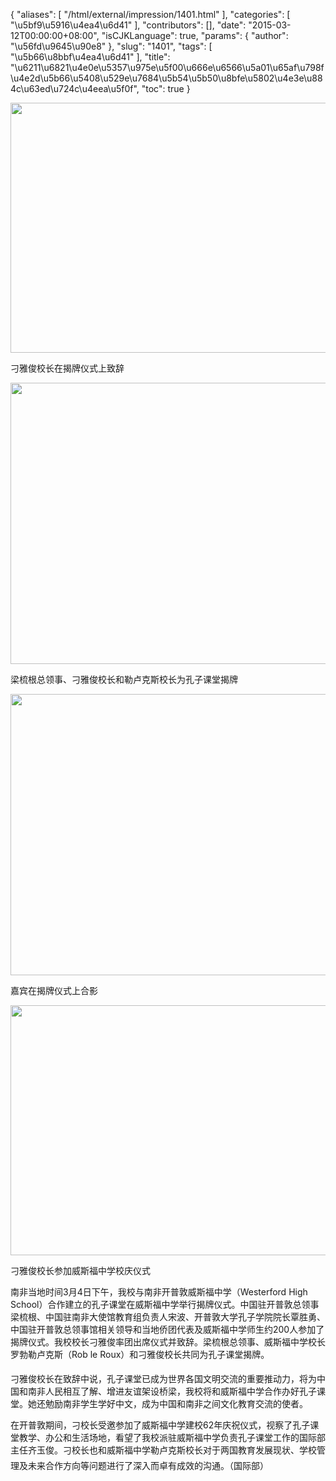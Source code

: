 {
    "aliases": [
        "/html/external/impression/1401.html"
    ],
    "categories": [
        "\u5bf9\u5916\u4ea4\u6d41"
    ],
    "contributors": [],
    "date": "2015-03-12T00:00:00+08:00",
    "isCJKLanguage": true,
    "params": {
        "author": "\u56fd\u9645\u90e8"
    },
    "slug": "1401",
    "tags": [
        "\u5b66\u8bbf\u4ea4\u6d41"
    ],
    "title": "\u6211\u6821\u4e0e\u5357\u975e\u5f00\u666e\u6566\u5a01\u65af\u798f\u4e2d\u5b66\u5408\u529e\u7684\u5b54\u5b50\u8bfe\u5802\u4e3e\u884c\u63ed\u724c\u4eea\u5f0f",
    "toc": true
}


<img
    src="https://cdn.tfls.online/mirror/full/95a305d8d6107ed83406761edfb9eb59cf2df1af.jpg"
    style="display:block;margin-left:auto;margin-right:auto;"
    decoding="async"
    fetchpriority="auto"
    loading="lazy"
    height="400"
    width="600"
/>




刁雅俊校长在揭牌仪式上致辞





<img
    src="https://cdn.tfls.online/mirror/full/c799b1aba08e219d85f980ceed3b3bf37029a470.jpg"
    style="display:block;margin-left:auto;margin-right:auto;"
    decoding="async"
    fetchpriority="auto"
    loading="lazy"
    height="450"
    width="600"
/>




梁梳根总领事、刁雅俊校长和勒卢克斯校长为孔子课堂揭牌





<img
    src="https://cdn.tfls.online/mirror/full/487599f9f06d5534e19ccc377bb1817119f5e3c7.jpg"
    style="display:block;margin-left:auto;margin-right:auto;"
    decoding="async"
    fetchpriority="auto"
    loading="lazy"
    height="450"
    width="600"
/>




嘉宾在揭牌仪式上合影





<img
    src="https://cdn.tfls.online/mirror/full/e7e4a7226847d83a7b12ec0d1724bae4625a18eb.jpg"
    style="display:block;margin-left:auto;margin-right:auto;"
    decoding="async"
    fetchpriority="auto"
    loading="lazy"
    height="400"
    width="600"
/>




刁雅俊校长参加威斯福中学校庆仪式




  





南非当地时间3月4日下午，我校与南非开普敦威斯福中学（Westerford High School）合作建立的孔子课堂在威斯福中学举行揭牌仪式。中国驻开普敦总领事梁梳根、中国驻南非大使馆教育组负责人宋波、开普敦大学孔子学院院长覃胜勇、中国驻开普敦总领事馆相关领导和当地侨团代表及威斯福中学师生约200人参加了揭牌仪式。我校校长刁雅俊率团出席仪式并致辞。梁梳根总领事、威斯福中学校长罗勃勒卢克斯（Rob le Roux）和刁雅俊校长共同为孔子课堂揭牌。




刁雅俊校长在致辞中说，孔子课堂已成为世界各国文明交流的重要推动力，将为中国和南非人民相互了解、增进友谊架设桥梁，我校将和威斯福中学合作办好孔子课堂。她还勉励南非学生学好中文，成为中国和南非之间文化教育交流的使者。




在开普敦期间，刁校长受邀参加了威斯福中学建校62年庆祝仪式，视察了孔子课堂教学、办公和生活场地，看望了我校派驻威斯福中学负责孔子课堂工作的国际部主任齐玉俊。刁校长也和威斯福中学勒卢克斯校长对于两国教育发展现状、学校管理及未来合作方向等问题进行了深入而卓有成效的沟通。（国际部）




  



